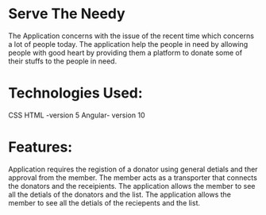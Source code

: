 # Serve The Needy
The Application concerns with the issue of the recent time which concerns a lot of people today. The application help the people in need by allowing people with good heart by providing them a platform to donate some of their stuffs to the people in need. 

# Technologies Used:
CSS
HTML -version 5
Angular- version 10

# Features:

Application requires the registion of a donator using general detials and ther approval from the member.
The member acts as a transporter that connects the donators and the receipients.
The application allows the member to see all the detials of the donators and the list.
The application allows the member to see all the detials of the reciepents and the list.
